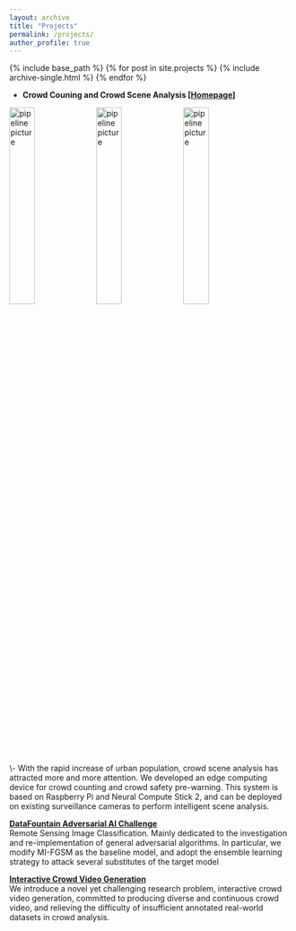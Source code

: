 ```yaml
--- 
layout: archive 
title: "Projects" 
permalink: /projects/ 
author_profile: true 
--- 
```

{% include base_path %} 
{% for post in site.projects %} 
    {% include archive-single.html %} 
{% endfor %}

- <b>Crowd Couning and Crowd Scene Analysis [[Homepage](https://devmesh.intel.com/projects/a-crowd-counting-and-intelligent-warning-system-in-unconstrained-crowd-scenes)]</b> <br>
<div>
    <img class="img-responsive center-block" alt="pipeline picture" src="https://yongtuoliu.github.io/images/raspberry.jpg" style="width:30%">
    <img class="img-responsive center-block" alt="pipeline picture" src="https://yongtuoliu.github.io/images/system.jpeg" style="width:30%">
    <img class="img-responsive center-block" alt="pipeline picture" src="https://yongtuoliu.github.io/images/presentation.mp4" style="width:30%">
</div>
\- With the rapid increase of urban population, crowd scene analysis has attracted more and more attention. We developed an edge computing device for crowd counting and crowd safety pre-warning. This system is based on Raspberry Pi and Neural Compute Stick 2, and can be deployed on existing surveillance cameras to perform intelligent scene analysis.

<b>[DataFountain Adversarial AI Challenge](https://www.datafountain.cn/)</b> <br> 
Remote Sensing Image Classification. Mainly dedicated to the investigation and re-implementation of general adversarial
algorithms. In particular, we modify MI-FGSM as the baseline model, and adopt the ensemble
learning strategy to attack several substitutes of the target model

<b>[Interactive Crowd Video Generation](https://devmesh.intel.com/projects/interactive-crowd-video-generation)</b> <br> 
We introduce a novel yet challenging research problem, interactive crowd video generation, committed to producing diverse and continuous crowd video, and relieving the difficulty of insufficient annotated real-world datasets in crowd analysis.

